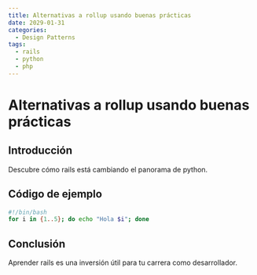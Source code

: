```yaml
---
title: Alternativas a rollup usando buenas prácticas
date: 2029-01-31
categories:
  - Design Patterns
tags:
  - rails
  - python
  - php
---
```


# Alternativas a rollup usando buenas prácticas

## Introducción

Descubre cómo rails está cambiando el panorama de python.

## Código de ejemplo

```bash
#!/bin/bash
for i in {1..5}; do echo "Hola $i"; done
```

## Conclusión

Aprender rails es una inversión útil para tu carrera como desarrollador.